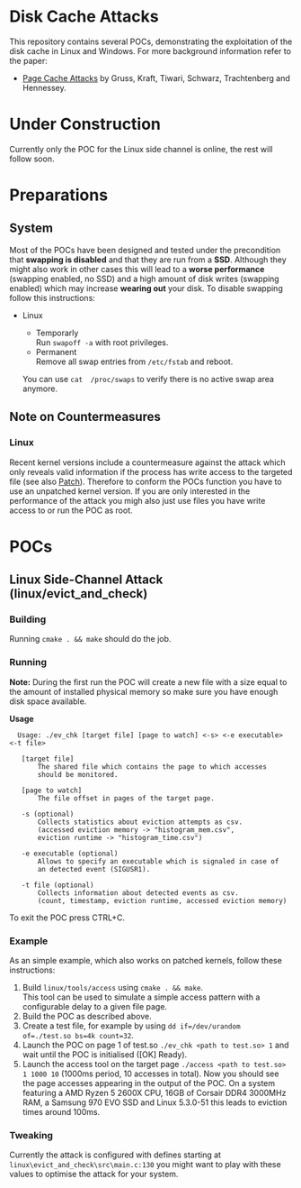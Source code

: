 # Disk Cache Attacks
This repository contains several POCs, demonstrating the exploitation of the disk cache in Linux and Windows. For more background information refer to the paper:
  * [Page Cache Attacks](https://gruss.cc/files/pagecacheattacks.pdf) by Gruss, Kraft, Tiwari, Schwarz, Trachtenberg and Hennessey.

# Under Construction
Currently only the POC for the Linux side channel is online, the rest will follow soon.

# Preparations
## System
Most of the POCs have been designed and tested under the precondition that **swapping is disabled** and that they are run from a **SSD**. Although they might also work in other cases this will lead to a **worse performance** (swapping enabled, no SSD) and a high amount of disk writes (swapping enabled) which may increase **wearing out** your disk. To disable swapping follow this instructions:
  * Linux  
    * Temporarly  
      Run `swapoff -a` with root privileges. 
    * Permanent  
      Remove all swap entries from `/etc/fstab` and reboot.  
      
    You can use `cat  /proc/swaps` to verify there is no active swap area anymore.
 
## Note on Countermeasures
### Linux
Recent kernel versions include a countermeasure against the attack which only reveals valid information if the process has write access to the targeted file (see also [Patch](https://git.kernel.org/pub/scm/linux/kernel/git/torvalds/linux.git/commit/?id=134fca9063ad4851de767d1768180e5dede9a881)). Therefore to conform the POCs function you have to use an unpatched kernel version. If you are only interested in the performance of the attack you migh also just use files you have write access to or run the POC as root.
 
# POCs
## Linux Side-Channel Attack (linux/evict_and_check)
### Building
Running `cmake . && make` should do the job.
### Running
**Note:** During the first run the POC will create a new file with a size equal to the amount of installed physical memory so make sure you have enough disk space available.  

**Usage**  
```
  Usage: ./ev_chk [target file] [page to watch] <-s> <-e executable> <-t file>
  
   [target file]
       The shared file which contains the page to which accesses
       should be monitored.
  
   [page to watch] 
       The file offset in pages of the target page.
  
   -s (optional)
       Collects statistics about eviction attempts as csv. 
       (accessed eviction memory -> "histogram_mem.csv", 
       eviction runtime -> "histogram_time.csv") 
 
   -e executable (optional) 
       Allows to specify an executable which is signaled in case of 
       an detected event (SIGUSR1).
  
   -t file (optional)
       Collects information about detected events as csv.
       (count, timestamp, eviction runtime, accessed eviction memory)
```  
To exit the POC press CTRL+C.
### Example
As an simple example, which also works on patched kernels, follow these instructions:
1. Build `linux/tools/access` using `cmake . && make`.   
   This tool can be used to simulate a simple access pattern with a configurable delay to a given file page.
2. Build the POC as described above.
3. Create a test file, for example by using `dd if=/dev/urandom of=./test.so bs=4k count=32`.
4. Launch the POC on page 1 of test.so `./ev_chk <path to test.so> 1` and wait until the POC is initialised ([OK] Ready).
5. Launch the access tool on the target page `./access <path to test.so> 1 1000 10` (1000ms period, 10 accesses in total). 
Now you should see the page accesses appearing in the output of the POC. On a system featuring a AMD Ryzen 5 2600X CPU, 16GB of Corsair DDR4 3000MHz RAM, a Samsung 970 EVO SSD and Linux 5.3.0-51 this leads to eviction times around 100ms. 

### Tweaking
Currently the attack is configured with defines starting at `linux\evict_and_check\src\main.c:130` you might want to play with these values to optimise the attack for your system.

